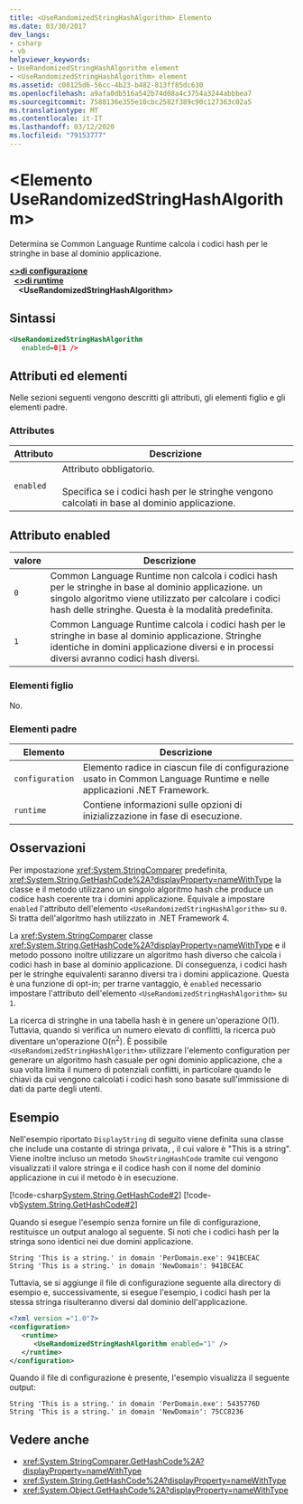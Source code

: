 ```yaml
---
title: <UseRandomizedStringHashAlgorithm> Elemento
ms.date: 03/30/2017
dev_langs:
- csharp
- vb
helpviewer_keywords:
- UseRandomizedStringHashAlgorithm element
- <UseRandomizedStringHashAlgorithm> element
ms.assetid: c08125d6-56cc-4b23-b482-813ff85dc630
ms.openlocfilehash: a9afa0db516a542b74d08a4c3754a3244abbbea7
ms.sourcegitcommit: 7588136e355e10cbc2582f389c90c127363c02a5
ms.translationtype: MT
ms.contentlocale: it-IT
ms.lasthandoff: 03/12/2020
ms.locfileid: "79153777"
---
```

# <a name="userandomizedstringhashalgorithm-element"></a>\<Elemento UseRandomizedStringHashAlgorithm>
Determina se Common Language Runtime calcola i codici hash per le stringhe in base al dominio applicazione.  
  
[**\<>di configurazione**](../configuration-element.md)\
&nbsp;&nbsp;[**\<>di runtime**](runtime-element.md)\
&nbsp;&nbsp;&nbsp;&nbsp;**\<UseRandomizedStringHashAlgorithm>**  
  
## <a name="syntax"></a>Sintassi  
  
```xml  
<UseRandomizedStringHashAlgorithm
   enabled=0|1 />  
```  
  
## <a name="attributes-and-elements"></a>Attributi ed elementi  
 Nelle sezioni seguenti vengono descritti gli attributi, gli elementi figlio e gli elementi padre.  
  
### <a name="attributes"></a>Attributes  
  
|Attributo|Descrizione|  
|---------------|-----------------|  
|`enabled`|Attributo obbligatorio.<br /><br /> Specifica se i codici hash per le stringhe vengono calcolati in base al dominio applicazione.|  
  
## <a name="enabled-attribute"></a>Attributo enabled  
  
|valore|Descrizione|  
|-----------|-----------------|  
|`0`|Common Language Runtime non calcola i codici hash per le stringhe in base al dominio applicazione. un singolo algoritmo viene utilizzato per calcolare i codici hash delle stringhe. Questa è la modalità predefinita.|  
|`1`|Common Language Runtime calcola i codici hash per le stringhe in base al dominio applicazione. Stringhe identiche in domini applicazione diversi e in processi diversi avranno codici hash diversi.|  
  
### <a name="child-elements"></a>Elementi figlio  
 No.  
  
### <a name="parent-elements"></a>Elementi padre  
  
|Elemento|Descrizione|  
|-------------|-----------------|  
|`configuration`|Elemento radice in ciascun file di configurazione usato in Common Language Runtime e nelle applicazioni .NET Framework.|  
|`runtime`|Contiene informazioni sulle opzioni di inizializzazione in fase di esecuzione.|  
  
## <a name="remarks"></a>Osservazioni  
 Per impostazione <xref:System.StringComparer> predefinita, <xref:System.String.GetHashCode%2A?displayProperty=nameWithType> la classe e il metodo utilizzano un singolo algoritmo hash che produce un codice hash coerente tra i domini applicazione. Equivale a impostare `enabled` l'attributo dell'elemento `<UseRandomizedStringHashAlgorithm>` su `0`. Si tratta dell'algoritmo hash utilizzato in .NET Framework 4.  
  
 La <xref:System.StringComparer> classe <xref:System.String.GetHashCode%2A?displayProperty=nameWithType> e il metodo possono inoltre utilizzare un algoritmo hash diverso che calcola i codici hash in base al dominio applicazione. Di conseguenza, i codici hash per le stringhe equivalenti saranno diversi tra i domini applicazione. Questa è una funzione di opt-in; per trarne vantaggio, è `enabled` necessario impostare l'attributo dell'elemento `<UseRandomizedStringHashAlgorithm>` su `1`.  
  
 La ricerca di stringhe in una tabella hash è in genere un'operazione O(1). Tuttavia, quando si verifica un numero elevato di conflitti, la ricerca può diventare un'operazione O(n<sup>2</sup>). È possibile `<UseRandomizedStringHashAlgorithm>` utilizzare l'elemento configuration per generare un algoritmo hash casuale per ogni dominio applicazione, che a sua volta limita il numero di potenziali conflitti, in particolare quando le chiavi da cui vengono calcolati i codici hash sono basate sull'immissione di dati da parte degli utenti.  
  
## <a name="example"></a>Esempio  
 Nell'esempio riportato `DisplayString` di seguito viene definita `s`una classe che include una costante di stringa privata, , il cui valore è "This is a string". Viene inoltre incluso un metodo `ShowStringHashCode` tramite cui vengono visualizzati il valore stringa e il codice hash con il nome del dominio applicazione in cui il metodo è in esecuzione.  
  
 [!code-csharp[System.String.GetHashCode#2](../../../../../samples/snippets/csharp/VS_Snippets_CLR_System/system.String.GetHashCode/CS/perdomain.cs#2)]
 [!code-vb[System.String.GetHashCode#2](../../../../../samples/snippets/visualbasic/VS_Snippets_CLR_System/system.String.GetHashCode/VB/perdomain.vb#2)]  
  
 Quando si esegue l'esempio senza fornire un file di configurazione, restituisce un output analogo al seguente. Si noti che i codici hash per la stringa sono identici nei due domini applicazione.  
  
```console
String 'This is a string.' in domain 'PerDomain.exe': 941BCEAC  
String 'This is a string.' in domain 'NewDomain': 941BCEAC  
```  
  
 Tuttavia, se si aggiunge il file di configurazione seguente alla directory di esempio e, successivamente, si esegue l'esempio, i codici hash per la stessa stringa risulteranno diversi dal dominio dell'applicazione.  
  
```xml  
<?xml version ="1.0"?>  
<configuration>  
   <runtime>  
      <UseRandomizedStringHashAlgorithm enabled="1" />  
   </runtime>  
</configuration>  
```  
  
 Quando il file di configurazione è presente, l'esempio visualizza il seguente output:  
  
```console
String 'This is a string.' in domain 'PerDomain.exe': 5435776D  
String 'This is a string.' in domain 'NewDomain': 75CC8236  
```  
  
## <a name="see-also"></a>Vedere anche

- <xref:System.StringComparer.GetHashCode%2A?displayProperty=nameWithType>
- <xref:System.String.GetHashCode%2A?displayProperty=nameWithType>
- <xref:System.Object.GetHashCode%2A?displayProperty=nameWithType>
